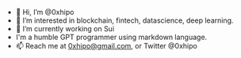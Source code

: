 - 👋 Hi, I’m @0xhipo
- 👀 I’m interested in blockchain, fintech, datascience, deep learning.
- 🌱 I’m currently working on Sui
- I'm a humble GPT programmer using markdown language.
- 📫 Reach me at 0xhipo@gmail.com, or Twitter @0xhipo

<!---
0xhipo/0xhipo is a ✨ special ✨ repository because its `README.md` (this file) appears on your GitHub profile.
You can click the Preview link to take a look at your changes.
--->
